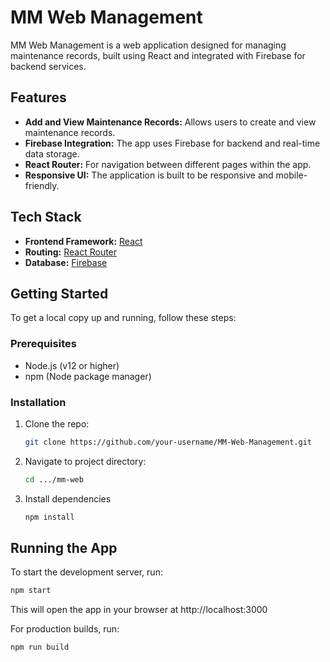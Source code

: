 # MM Web Management

MM Web Management is a web application designed for managing maintenance records, built using React and integrated with Firebase for backend services.

## Features

- **Add and View Maintenance Records:** Allows users to create and view maintenance records.
- **Firebase Integration:** The app uses Firebase for backend and real-time data storage.
- **React Router:** For navigation between different pages within the app.
- **Responsive UI:** The application is built to be responsive and mobile-friendly.

## Tech Stack

- **Frontend Framework:** [React](https://reactjs.org/)
- **Routing:** [React Router](https://reactrouter.com/)
- **Database:** [Firebase](https://firebase.google.com/)


## Getting Started

To get a local copy up and running, follow these steps:

### Prerequisites

- Node.js (v12 or higher)
- npm (Node package manager)

### Installation

1. Clone the repo:

   ```bash
   git clone https://github.com/your-username/MM-Web-Management.git

2. Navigate to project directory:

   ```bash
   cd .../mm-web

3. Install dependencies

   ```bash
   npm install

## Running the App

To start the development server, run:

   ```bash
   npm start
```
This will open the app in your browser at http://localhost:3000


For production builds, run:

   ```bash
   npm run build
   



